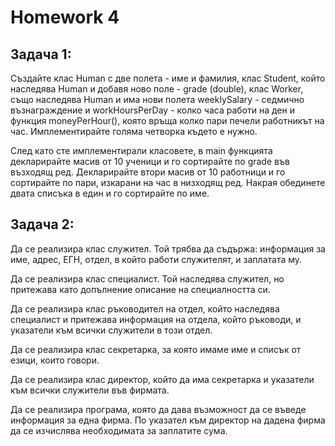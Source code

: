 # Homework 4

## Задача 1:

Създайте клас Human с две полета - име и фамилия, клас Student, който наследява Human и добавя ново поле - grade (double), 
клас Worker, също наследява Human и има нови полета weeklySalary - седмично възнаграждение и workHoursPerDay - колко часа работи на ден
и функция moneyPerHour(), която връща колко пари печели работникът на час. Имплементирайте голяма четворка където е нужно.

След като сте имплементирали класовете, в main функцията декларирайте масив от 10 ученици и го сортирайте по grade във възходящ ред.
Декларирайте втори масив от 10 работници и го сортирайте по пари, изкарани на час в низходящ ред.
Накрая обединете двата списъка в един и го сортирайте по име.


## Задача 2:

Да се реализира клас служител. Той трябва да съдържа: информация за име, адрес, ЕГН, отдел, в който работи служителят, и заплатата му.

Да се реализира клас специалист. Той наследява служител, но притежава като допълнение описание на специалността си.

Да се реализира клас ръководител на отдел, който наследява специалист и притежава информация на отдела, който ръководи, и указатели към всички служители в този отдел.

Да се реализира клас секретарка, за която имаме име и списък от езици, които говори.

Да се реализира клас директор, който да има секретарка и указатели към всички служители във фирмата.

Да се реализира програма, която да дава възможност да се въведе информация за една фирма. По указател към директор на дадена фирма да се изчислява необходимата за заплатите сума.
